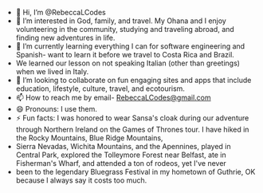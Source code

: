 - 👋 Hi, I’m @RebeccaLCodes
- 👀 I’m interested in God, family, and travel. My Ohana and I enjoy volunteering in the community, studying and traveling abroad, and finding new adventures in life.
- 🌱 I’m currently learning everything I can for software engineering and Spanish- want to learn it before we travel to Costa Rica and Brazil.
- We learned our lesson on not speaking Italian (other than greetings) when we lived in Italy.
- 💞️ I’m looking to collaborate on fun engaging sites and apps that include education, lifestyle, culture, travel, and ecotourism.
- 📫 How to reach me by email- RebeccaLCodes@gmail.com
- 😄 Pronouns: I use them. 
- ⚡ Fun facts: I was honored to wear Sansa's cloak during our adventure through Northern Ireland on the Games of Thrones tour. I have hiked in the Rocky Mountains, Blue Ridge Mountains,
- Sierra Nevadas, Wichita Mountains, and the Apennines, played in Central Park, explored the Tolleymore Forest near Belfast, ate in Fisherman's Wharf, and attended a ton of rodeos, yet I've never
- been to the legendary Bluegrass Festival in my hometown of Guthrie, OK because I always say it costs too much. 

<!---
RebeccaLCodes/RebeccaLCodes is a ✨ special ✨ repository because its `README.md` (this file) appears on your GitHub profile.
You can click the Preview link to take a look at your changes.
--->

